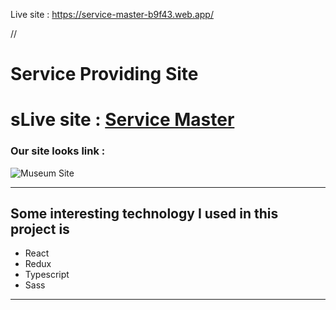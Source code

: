 Live site : https://service-master-b9f43.web.app/

//

# Service Providing Site

# sLive site : [Service Master](https://service-master-b9f43.web.app/)

### Our site looks link :

![Museum Site](https://media.bitdegree.org/storage/media/images/2018/08/what-is-a-web-developer.jpg "Our site for musum visitor")

---

## Some interesting technology I used in this project is

- React
- Redux
- Typescript
- Sass

---
